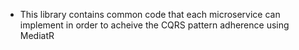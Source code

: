 - This library contains common code that each microservice can implement in order to acheive the CQRS pattern adherence using MediatR